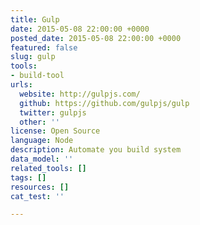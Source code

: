 ```yaml
---
title: Gulp
date: 2015-05-08 22:00:00 +0000
posted_date: 2015-05-08 22:00:00 +0000
featured: false
slug: gulp
tools:
- build-tool
urls:
  website: http://gulpjs.com/
  github: https://github.com/gulpjs/gulp
  twitter: gulpjs
  other: ''
license: Open Source
language: Node
description: Automate you build system
data_model: ''
related_tools: []
tags: []
resources: []
cat_test: ''

---
```

